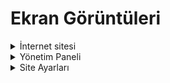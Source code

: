 # Ekran Görüntüleri
<details>
  <summary>İnternet sitesi</summary>

- Anasayfa
  ![anasayfa](https://user-images.githubusercontent.com/29414369/111897769-d5820d00-8a32-11eb-87fe-dabd6315f3ec.png)

- İletişim
  ![contact](https://user-images.githubusercontent.com/29414369/111897812-1712b800-8a33-11eb-8922-971c3747ba75.png)

- Giriş
  ![login](https://user-images.githubusercontent.com/29414369/111897840-43c6cf80-8a33-11eb-8127-20816b0263d5.png)

- Kayıt
  ![register](https://user-images.githubusercontent.com/29414369/111897842-45909300-8a33-11eb-9eb4-5f7515e5be28.png)

</details>

<details>
  <summary>Yönetim Paneli</summary>

- Kullanıcı Profil
  ![user_profile](https://user-images.githubusercontent.com/29414369/111897921-c485cb80-8a33-11eb-8341-56bea42c3f6a.png)

- Kullanıcı URL İstatistik
  ![user_url_stats](https://user-images.githubusercontent.com/29414369/111897922-c5b6f880-8a33-11eb-9a10-acdd8cf7becd.png)

  <details>
    <summary>İletişim</summary>

    - Mesaj Listesi
        ![admin_contact](https://user-images.githubusercontent.com/29414369/111898017-5a215b00-8a34-11eb-9f4b-5ce4f4af672f.png)

    - Mesaj Detay
        ![admin_contact_message](https://user-images.githubusercontent.com/29414369/111898018-5c83b500-8a34-11eb-8211-3e856a8c33ea.png)
  </details>

  <details>
    <summary>Admin</summary>

    <details>
      <summary>URL Panel</summary>

  - URL Listesi
    ![admin_panel_urls](https://user-images.githubusercontent.com/29414369/111898116-10854000-8a35-11eb-890a-63e0b330a76d.png)
      
  - URL Oluştur
    ![admin_panel_urls_create](https://user-images.githubusercontent.com/29414369/111898118-12e79a00-8a35-11eb-929f-0e1fc9f678bf.png)
      
  - URL Düzenle
    ![admin_panel_urls_edit](https://user-images.githubusercontent.com/29414369/111898121-1549f400-8a35-11eb-9f92-ee9a1a22bbb0.png)
  
    </details>

    <details>
      <summary>Kullanıcı Panel</summary>

    - Kullanıcı Listesi
          ![admin_panel_users](https://user-images.githubusercontent.com/29414369/111898512-930eff00-8a37-11eb-813a-11a3816e8ab2.png)
      
    - Kullanıcını Linkleri
          ![admin_panel_users_links](https://user-images.githubusercontent.com/29414369/111898525-a5893880-8a37-11eb-86d1-6863bd1c0d2e.png)

    - Kullanıcı Oluştur
          ![admin_panel_users_create_admin](https://user-images.githubusercontent.com/29414369/111898515-986c4980-8a37-11eb-9106-f68afb4a2f7e.png)

    - Kullanıcı Düzenle
          ![admin_panel_users_edit](https://user-images.githubusercontent.com/29414369/111898521-a1f5b180-8a37-11eb-926b-f7b25ff38b10.png)
    </details>
      
  - TOP 10
      ![admin_panel_top10](https://user-images.githubusercontent.com/29414369/111898620-4e379800-8a38-11eb-9975-f6e254c54ea9.png)
  </details>

</details>

<details>
  <summary>Site Ayarları</summary>

- Banner
  ![settings_panel_banner](https://user-images.githubusercontent.com/29414369/111899661-1aac3c00-8a3f-11eb-8593-a794a560b6be.png)

- Gizlilik
  ![settings_panel_privacy](https://user-images.githubusercontent.com/29414369/111899677-2ac41b80-8a3f-11eb-8243-8d421ba06d71.png)

  <details>
    <summary>Özellikler</summary>

  - Özellik Listesi
  ![settings_panel_features](https://user-images.githubusercontent.com/29414369/111899741-6d85f380-8a3f-11eb-8572-5665b6f12e07.png)

  - Özellik Oluştur
  ![settings_panel_features_create](https://user-images.githubusercontent.com/29414369/111899744-6f4fb700-8a3f-11eb-9d1b-42ce8b56c3d6.png)

  - Özellik Düzenle
  ![settings_panel_features_edit](https://user-images.githubusercontent.com/29414369/111899746-71197a80-8a3f-11eb-87e9-a93cb1c9b025.png)

  </details>

</details>